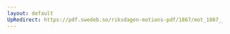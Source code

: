 ```yaml
---
layout: default
UpRedirect: https://pdf.swedeb.se/riksdagen-motions-pdf/1867/mot_1867__ak__00037/mot_1867__ak__00037_001.pdf
---
```

